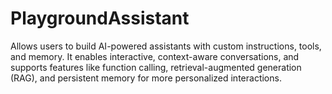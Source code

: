 # PlaygroundAssistant
Allows users to build AI-powered assistants with custom instructions, tools, and memory. It enables interactive, context-aware conversations, and supports features like function calling, retrieval-augmented generation (RAG), and persistent memory for more personalized interactions.
